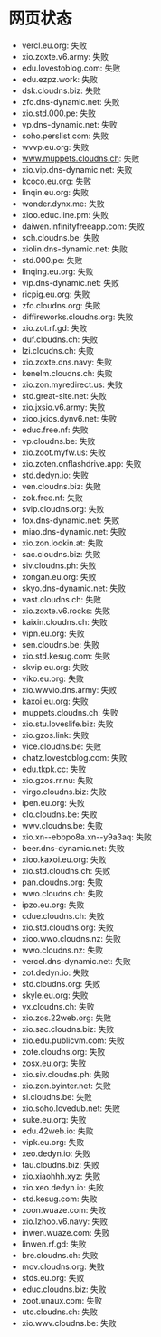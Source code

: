 # 网页状态
- vercl.eu.org: 失败
- xio.zoxte.v6.army: 失败
- edu.lovestoblog.com: 失败
- edu.ezpz.work: 失败
- dsk.cloudns.biz: 失败
- zfo.dns-dynamic.net: 失败
- xio.std.000.pe: 失败
- vp.dns-dynamic.net: 失败
- soho.perslist.com: 失败
- wvvp.eu.org: 失败
- www.muppets.cloudns.ch: 失败
- xio.vip.dns-dynamic.net: 失败
- kcoco.eu.org: 失败
- linqin.eu.org: 失败
- wonder.dynx.me: 失败
- xioo.educ.line.pm: 失败
- daiwen.infinityfreeapp.com: 失败
- sch.cloudns.be: 失败
- xiolin.dns-dynamic.net: 失败
- std.000.pe: 失败
- linqing.eu.org: 失败
- vip.dns-dynamic.net: 失败
- ricpig.eu.org: 失败
- zfo.cloudns.org: 失败
- diffireworks.cloudns.org: 失败
- xio.zot.rf.gd: 失败
- duf.cloudns.ch: 失败
- lzi.cloudns.ch: 失败
- xio.zoxte.dns.navy: 失败
- kenelm.cloudns.ch: 失败
- xio.zon.myredirect.us: 失败
- std.great-site.net: 失败
- xio.jxsio.v6.army: 失败
- xioo.jxios.dynv6.net: 失败
- educ.free.nf: 失败
- vp.cloudns.be: 失败
- xio.zoot.myfw.us: 失败
- xio.zoten.onflashdrive.app: 失败
- std.dedyn.io: 失败
- ven.cloudns.biz: 失败
- zok.free.nf: 失败
- svip.cloudns.org: 失败
- fox.dns-dynamic.net: 失败
- miao.dns-dynamic.net: 失败
- xio.zon.lookin.at: 失败
- sac.cloudns.biz: 失败
- siv.cloudns.ph: 失败
- xongan.eu.org: 失败
- skyo.dns-dynamic.net: 失败
- vast.cloudns.ch: 失败
- xio.zoxte.v6.rocks: 失败
- kaixin.cloudns.ch: 失败
- vipn.eu.org: 失败
- sen.cloudns.be: 失败
- xio.std.kesug.com: 失败
- skvip.eu.org: 失败
- viko.eu.org: 失败
- xio.wwvio.dns.army: 失败
- kaxoi.eu.org: 失败
- muppets.cloudns.ch: 失败
- xio.stu.loveslife.biz: 失败
- xio.gzos.link: 失败
- vice.cloudns.be: 失败
- chatz.lovestoblog.com: 失败
- edu.tkpk.cc: 失败
- xio.gzos.rr.nu: 失败
- virgo.cloudns.biz: 失败
- ipen.eu.org: 失败
- clo.cloudns.be: 失败
- wwv.cloudns.be: 失败
- xio.xn--ebbpo8a.xn--y9a3aq: 失败
- beer.dns-dynamic.net: 失败
- xioo.kaxoi.eu.org: 失败
- xio.std.cloudns.ch: 失败
- pan.cloudns.org: 失败
- wwo.cloudns.ch: 失败
- ipzo.eu.org: 失败
- cdue.cloudns.ch: 失败
- xio.std.cloudns.org: 失败
- xioo.wwo.cloudns.nz: 失败
- wwo.cloudns.nz: 失败
- vercel.dns-dynamic.net: 失败
- zot.dedyn.io: 失败
- std.cloudns.org: 失败
- skyle.eu.org: 失败
- vx.cloudns.ch: 失败
- xio.zos.22web.org: 失败
- xio.sac.cloudns.biz: 失败
- xio.edu.publicvm.com: 失败
- zote.cloudns.org: 失败
- zosx.eu.org: 失败
- xio.siv.cloudns.ph: 失败
- xio.zon.byinter.net: 失败
- si.cloudns.be: 失败
- xio.soho.lovedub.net: 失败
- suke.eu.org: 失败
- edu.42web.io: 失败
- vipk.eu.org: 失败
- xeo.dedyn.io: 失败
- tau.cloudns.biz: 失败
- xio.xiaohhh.xyz: 失败
- xio.xeo.dedyn.io: 失败
- std.kesug.com: 失败
- zoon.wuaze.com: 失败
- xio.lzhoo.v6.navy: 失败
- inwen.wuaze.com: 失败
- linwen.rf.gd: 失败
- bre.cloudns.ch: 失败
- mov.cloudns.org: 失败
- stds.eu.org: 失败
- educ.cloudns.biz: 失败
- zoot.unaux.com: 失败
- uto.cloudns.ch: 失败
- xio.wwv.cloudns.be: 失败
